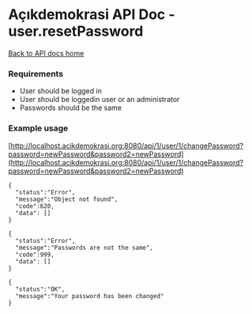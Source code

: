 # Açıkdemokrasi API Doc - user.resetPassword

[Back to API docs home](Home)

### Requirements
- User should be logged in
- User should be loggedin user or an administrator
- Passwords should be the same

### Example usage

[http://localhost.acikdemokrasi.org:8080/api/1/user/1/changePassword?password=newPassword&password2=newPassword](http://localhost.acikdemokrasi.org:8080/api/1/user/1/changePassword?password=newPassword&password2=newPassword)

```
{
  "status":"Error",
  "message":"Object not found",
  "code":620,
  "data": []
}
```
```
{
  "status":"Error",
  "message":"Passwords are not the same",
  "code":999,
  "data": []
}
```
```
{
  "status":"OK",
  "message":"Your password has been changed"
}
```